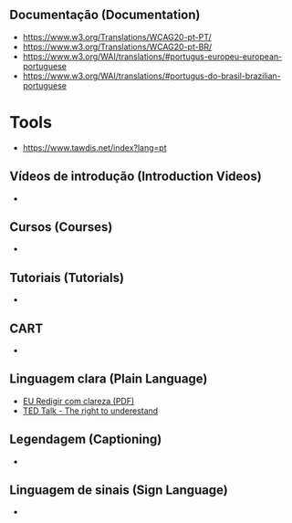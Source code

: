 
## Documentação (Documentation)
* https://www.w3.org/Translations/WCAG20-pt-PT/
* https://www.w3.org/Translations/WCAG20-pt-BR/
* https://www.w3.org/WAI/translations/#portugus-europeu-european-portuguese
* https://www.w3.org/WAI/translations/#portugus-do-brasil-brazilian-portuguese

# Tools
* https://www.tawdis.net/index?lang=pt

## Vídeos de introdução (Introduction Videos)
* 

## Cursos (Courses)
*

## Tutoriais (Tutorials)
*

## CART
*

## Linguagem clara (Plain Language)
* [EU Redigir com clareza (PDF)](https://github.com/accessibility/multilingual/blob/master/HowToWriteClearly/HC0215257PTN.pt.pdf)
* [TED Talk - The right to underestand](https://wordstodeeds.com/2012/08/13/plain-language-in-portugal/)

## Legendagem (Captioning)
*

## Linguagem de sinais (Sign Language)
*
